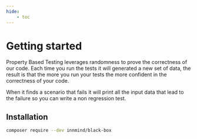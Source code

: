 ```yaml
---
hide:
    - toc
---
```


# Getting started

Property Based Testing leverages randomness to prove the correctness of our code. Each time you run the tests it will generated a new set of data, the result is that the more you run your tests the more confident in the correctness of your code.

When it finds a scenario that fails it will print all the input data that lead to the failure so you can write a non regression test.

## Installation

```sh
composer require --dev innmind/black-box
```
